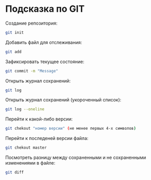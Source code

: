 # Подсказка по GIT

Создание репозитория:
```sh
git init
```
Добавить файл для отслеживания:
```sh
git add
```
Зафиксировать текущее состояние:
```sh
git commit -m "Message"
```
Открыть журнал сохранений:
```sh
git log
```
Открыть журнал сохранений (укороченный список):
```sh
git log --oneline
```
Перейти к какой-либо версии:
```sh
git chekout "номер версии" (не менее первых 4-х символов)
```
Перейти к последеней версии файла:
```sh
git chekout master
```
Посмотреть разницу между сохраненными и не сохраненными изменениями в файле:
```sh
git diff
```